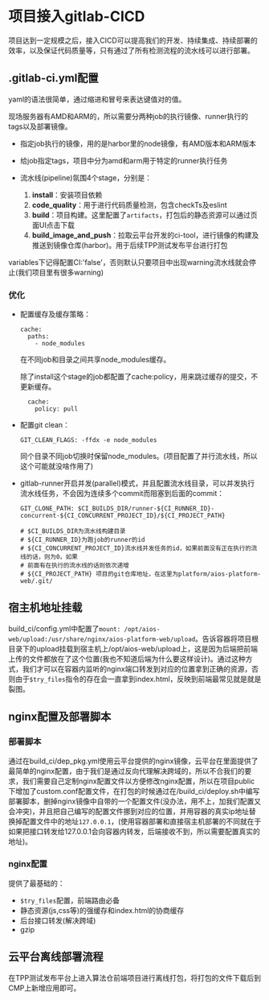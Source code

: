 # 项目接入gitlab-CICD

项目达到一定规模之后，接入CICD可以提高我们的开发、持续集成、持续部署的效率，以及保证代码质量等，只有通过了所有检测流程的流水线可以进行部署。

## .gitlab-ci.yml配置

yaml的语法很简单，通过缩进和冒号来表达键值对的值。

现场服务器有AMD和ARM的，所以需要分两种job的执行镜像、runner执行的tags以及部署镜像。

- 指定job执行的镜像，用的是harbor里的node镜像，有AMD版本和ARM版本
- 给job指定tags，项目中分为amd和arm用于特定的runner执行任务

- 流水线(pipeline)氛围4个stage，分别是：
  1. **install**：安装项目依赖
  2. **code_quality**：用于进行代码质量检测，包含checkTs及eslint
  3. **build**：项目构建。这里配置了`artifacts`，打包后的静态资源可以通过页面UI点击下载
  4. **build_image_and_push**：拉取云平台开发的ci-tool，进行镜像的构建及推送到镜像仓库(harbor)。用于后续TPP测试发布平台进行打包

variables下记得配置CI:'false'，否则默认只要项目中出现warning流水线就会停止(我们项目里有很多warning)

### 优化

- 配置缓存及缓存策略：

  ```ya
  cache:
    paths:
      - node_modules
  ```

  在不同job和目录之间共享node_modules缓存。

  除了install这个stage的job都配置了cache:policy，用来跳过缓存的提交，不更新缓存。

  ```
    cache:
      policy: pull
  ```

- 配置git clean：

  ```
  GIT_CLEAN_FLAGS: -ffdx -e node_modules
  ```

  同个目录不同job切换时保留node_modules。(项目配置了并行流水线，所以这个可能就没啥作用了)

- gitlab-runner开启并发(parallel)模式，并且配置流水线目录，可以并发执行流水线任务，不会因为连续多个commit而阻塞到后面的commit：

  ```
  GIT_CLONE_PATH: $CI_BUILDS_DIR/runner-${CI_RUNNER_ID}-concurrent-${CI_CONCURRENT_PROJECT_ID}/${CI_PROJECT_PATH}
  
  # $CI_BUILDS_DIR为流水线构建目录
  # ${CI_RUNNER_ID}为跑job的runner的id
  # ${CI_CONCURRENT_PROJECT_ID}流水线并发任务的id，如果前面没有正在执行的流线的话，则为0，如果
  # 前面有在执行的流水线的话则依次递增
  # ${CI_PROJECT_PATH} 项目的git仓库地址，在这里为platform/aios-platform-web/.git/
  ```

## 宿主机地址挂载

build_ci/config.yml中配置了`mount: /opt/aios-web/upload:/usr/share/nginx/aios-platform-web/upload`。告诉容器将项目根目录下的upload挂载到宿主机上/opt/aios-web/upload上，这是因为后端把前端上传的文件都放在了这个位置(我也不知道后端为什么要这样设计)。通过这种方式，我们才可以在容器内监听的nginx端口转发到对应的位置拿到正确的资源，否则由于`$try_files`指令的存在会一直拿到index.html，反映到前端最常见就是就是裂图。

## nginx配置及部署脚本

### 部署脚本

通过在build_ci/dep_pkg.yml使用云平台提供的nginx镜像，云平台在里面提供了最简单的nginx配置，由于我们是通过反向代理解决跨域的，所以不合我们的要求，我们需要自己定制nginx配置文件以方便修改nginx配置，所以在项目public下增加了custom.conf配置文件，在打包的时候通过在/build_ci/deploy.sh中编写部署脚本，删掉nginx镜像中自带的一个配置文件(没办法，用不上，加我们配置又会冲突)，并且把自己编写的配置文件挪到对应的位置，并用容器的真实ip地址替换掉配置文件中的地址`127.0.0.1`，(使用容器部署和直接宿主机部署的不同就在于如果把接口转发给127.0.0.1会向容器内转发，后端接收不到，所以需要配置真实的地址)。

### nginx配置

提供了最基础的：

- `$try_files`配置，前端路由必备
- 静态资源(js,css等)的强缓存和index.html的协商缓存
- 后台接口转发(解决跨域)
- gzip

## 云平台离线部署流程

在TPP测试发布平台上进入算法仓前端项目进行离线打包，将打包的文件下载后到CMP上新增应用即可。



